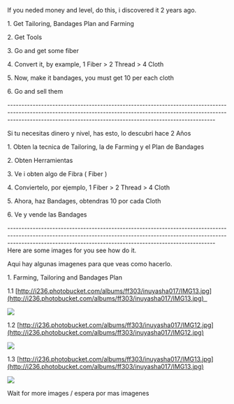 If you neded money and level, do this, i discovered it 2 years ago.

1\. Get Tailoring, Bandages Plan and Farming

2\. Get Tools

3\. Go and get some fiber

4\. Convert it, by example, 1 Fiber > 2 Thread > 4 Cloth

5\. Now, make it bandages, you must get 10 per each cloth

6\. Go and sell them

\--------------------------------------------------------------------------------------------------------------------------------------------------------------------------------------------------------------------------------------

Si tu necesitas dinero y nivel, has esto, lo descubri hace 2 Años

1\. Obten la tecnica de Tailoring, la de Farming y el Plan de Bandages

2\. Obten Herramientas

3\. Ve i obten algo de Fibra ( Fiber )

4\. Conviertelo, por ejemplo, 1 Fiber > 2 Thread > 4 Cloth

5\. Ahora, haz Bandages, obtendras 10 por cada Cloth

6\. Ve y vende las Bandages

\--------------------------------------------------------------------------------------------------------------------------------------------------------------------------------------------------------------------------------------  
Here are some images for you see how do it.

Aqui hay algunas imagenes para que veas como hacerlo.

1\. Farming, Tailoring and Bandages Plan

1.1 [http://i236.photobucket.com/albums/ff303/inuyasha017/IMG13.jpg](http://i236.photobucket.com/albums/ff303/inuyasha017/IMG13.jpg)  

![](http://i236.photobucket.com/albums/ff303/inuyasha017/IMG11.jpg)

1.2 [http://i236.photobucket.com/albums/ff303/inuyasha017/IMG12.jpg](http://i236.photobucket.com/albums/ff303/inuyasha017/IMG12.jpg)

![](http://i236.photobucket.com/albums/ff303/inuyasha017/IMG12.jpg)

1.3 [http://i236.photobucket.com/albums/ff303/inuyasha017/IMG13.jpg](http://i236.photobucket.com/albums/ff303/inuyasha017/IMG13.jpg)

![](http://i236.photobucket.com/albums/ff303/inuyasha017/IMG13.jpg)

Wait for more images / espera por mas imagenes